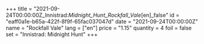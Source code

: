 +++
title = "2021-09-24T00:00:00Z_Innistrad:_Midnight_Hunt_Rockfall_Vale_[en]_false"
id = "eaff0a1e-b65a-422f-8f9f-65fac037047d"
date = "2021-09-24T00:00:00Z"
name = "Rockfall Vale"
lang = ["en"]
price = "1.15"
quantity = 4
foil = false
set = "Innistrad: Midnight Hunt"
+++
